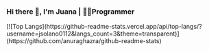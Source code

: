 ### Hi there 👋, I'm Juana | 👩‍💻Programmer
<div>
[![Top Langs](https://github-readme-stats.vercel.app/api/top-langs/?username=jsolano0112&langs_count=3&theme=transparent)](https://github.com/anuraghazra/github-readme-stats)
</div>

